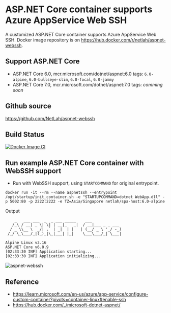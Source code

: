# ASP.NET Core container supports Azure AppService Web SSH

A customized ASP.NET Core container supports Azure AppService Web SSH. Docker image repository is on https://hub.docker.com/r/netlah/aspnet-webssh.

## Support ASP.NET Core

- ASP.NET Core 6.0, mcr.microsoft.com/dotnet/aspnet:6.0 tags: `6.0-alpine`, `6.0-bullseye-slim`, `6.0-focal`, `6.0-jammy`
- ASP.NET Core 7.0, mcr.microsoft.com/dotnet/aspnet:7.0 tags: _comming soon_

## Github source

https://github.com/NetLah/aspnet-webssh

## Build Status

[![Docker Image CI](https://github.com/NetLah/aspnet-webssh/actions/workflows/docker-image.yml/badge.svg)](https://github.com/NetLah/aspnet-webssh/actions/workflows/docker-image.yml)

## Run example ASP.NET Core container with WebSSH support

- Run with WebSSH support, using `STARTCOMMAND` for original entrypoint.

```
docker run -it --rm --name aspnetssh --entrypoint /opt/startup/init_container.sh -e "STARTUPCOMMAND=dotnet WebApp.dll" -p 5002:80 -p 2222:2222 -e TZ=Asia/Singapore netlah/spa-host:6.0-alpine
```

Output

```
    _   ___ ___  _  _ ___ _____    ___
   /_\ / __| _ \| \| | __|_   _|  / __|___ _ _ ___
  / _ \\__ \  _/| .` | _|  | |   | (__/ _ \ '_/ -_)
 /_/ \_\___/_|(_)_|\_|___| |_|    \___\___/_| \___|

Alpine Linux v3.16
ASP.NET Core v6.0.9
[02:33:30 INF] Application starting...
[02:33:30 INF] Application initializing...
```

![aspnet-webssh](https://raw.githubusercontent.com/NetLah/aspnet-webssh/main/docs/aspnet-webssh.png)

## Reference

- https://learn.microsoft.com/en-us/azure/app-service/configure-custom-container?pivots=container-linux#enable-ssh
- https://hub.docker.com/_/microsoft-dotnet-aspnet/
